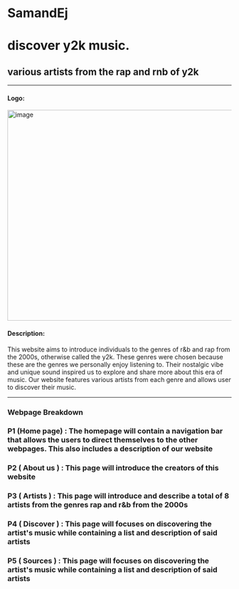 # SamandEj
<h1>discover y2k music.</h1>
<h2>various artists from the rap and rnb of y2k</h2>

---
<h4> Logo: </h4>

<img width="581" height="474" alt="image" src="https://github.com/user-attachments/assets/9bac4126-e89a-4b0e-ad08-7c59150a2411" />

<h4> Description: </h4>

<p> This website aims to introduce individuals to the genres of r&b and rap from the 2000s, otherwise called the y2k. These genres were chosen because these are the genres we personally enjoy listening to. Their nostalgic vibe and unique sound inspired us to explore and share more about this era of music. Our website features various artists from each genre and allows user to discover their music.  </p>

---

<h3>Webpage Breakdown</h3>

<h3>P1 (Home page) : The homepage will contain a navigation bar that allows the users to direct themselves to the other webpages. This also includes a description of our website</h3>
<h3>P2 ( About us ) : This page will introduce the creators of this website </h3>
<h3>P3 ( Artists ) : This page will introduce and describe a total of 8 artists from the genres rap and r&b from the 2000s </h3>
<h3>P4 ( Discover ) : This page will focuses on discovering the artist's music while containing a list and description of said artists  </h3>
<h3>P5 ( Sources ) : This page will focuses on discovering the artist's music while containing a list and description of said artists  </h3>


